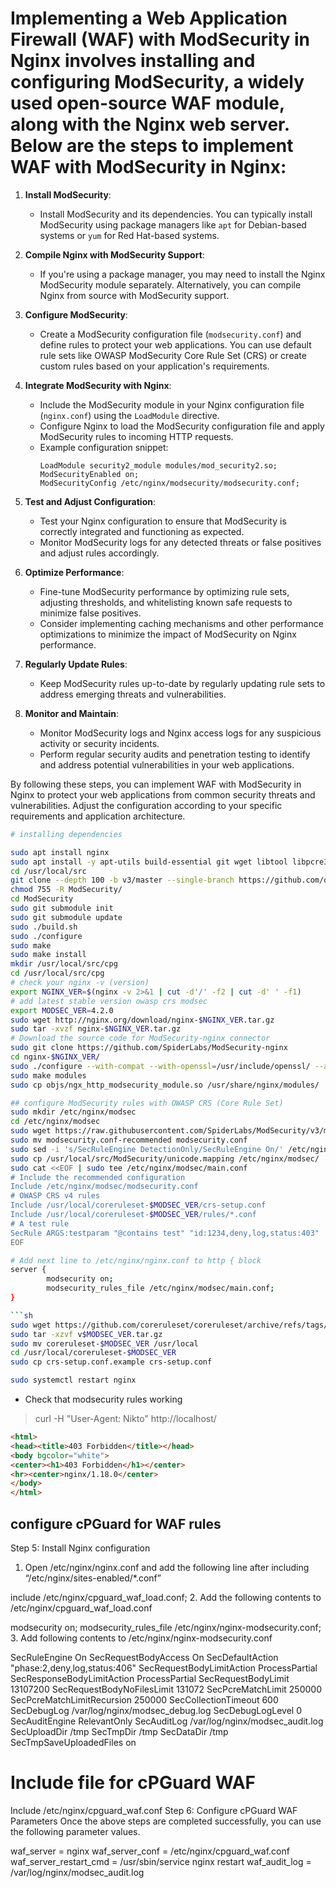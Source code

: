 # Implementing a Web Application Firewall (WAF) with ModSecurity in Nginx involves installing and configuring ModSecurity, a widely used open-source WAF module, along with the Nginx web server. Below are the steps to implement WAF with ModSecurity in Nginx:

1. **Install ModSecurity**:
   - Install ModSecurity and its dependencies. You can typically install ModSecurity using package managers like `apt` for Debian-based systems or `yum` for Red Hat-based systems.

2. **Compile Nginx with ModSecurity Support**:
   - If you're using a package manager, you may need to install the Nginx ModSecurity module separately. Alternatively, you can compile Nginx from source with ModSecurity support.

3. **Configure ModSecurity**:
   - Create a ModSecurity configuration file (`modsecurity.conf`) and define rules to protect your web applications. You can use default rule sets like OWASP ModSecurity Core Rule Set (CRS) or create custom rules based on your application's requirements.

4. **Integrate ModSecurity with Nginx**:
   - Include the ModSecurity module in your Nginx configuration file (`nginx.conf`) using the `LoadModule` directive.
   - Configure Nginx to load the ModSecurity configuration file and apply ModSecurity rules to incoming HTTP requests.
   - Example configuration snippet:
     ```nginx
     LoadModule security2_module modules/mod_security2.so;
     ModSecurityEnabled on;
     ModSecurityConfig /etc/nginx/modsecurity/modsecurity.conf;
     ```

5. **Test and Adjust Configuration**:
   - Test your Nginx configuration to ensure that ModSecurity is correctly integrated and functioning as expected.
   - Monitor ModSecurity logs for any detected threats or false positives and adjust rules accordingly.

6. **Optimize Performance**:
   - Fine-tune ModSecurity performance by optimizing rule sets, adjusting thresholds, and whitelisting known safe requests to minimize false positives.
   - Consider implementing caching mechanisms and other performance optimizations to minimize the impact of ModSecurity on Nginx performance.

7. **Regularly Update Rules**:
   - Keep ModSecurity rules up-to-date by regularly updating rule sets to address emerging threats and vulnerabilities.

8. **Monitor and Maintain**:
   - Monitor ModSecurity logs and Nginx access logs for any suspicious activity or security incidents.
   - Perform regular security audits and penetration testing to identify and address potential vulnerabilities in your web applications.

By following these steps, you can implement WAF with ModSecurity in Nginx to protect your web applications from common security threats and vulnerabilities. Adjust the configuration according to your specific requirements and application architecture.

```sh
# installing dependencies

sudo apt install nginx
sudo apt install -y apt-utils build-essential git wget libtool libpcre3-dev zlib1g-dev libssl-dev libxml2-dev libgeoip-dev liblmdb-dev libyajl-dev libcurl4-openssl-dev libpcre++-dev pkgconf libxslt1-dev libgd-dev automake
cd /usr/local/src
git clone --depth 100 -b v3/master --single-branch https://github.com/owasp-modsecurity/ModSecurity
chmod 755 -R ModSecurity/
cd ModSecurity
sudo git submodule init
sudo git submodule update
sudo ./build.sh
sudo ./configure
sudo make
sudo make install
mkdir /usr/local/src/cpg
cd /usr/local/src/cpg
# check your nginx -v (version)
export NGINX_VER=$(nginx -v 2>&1 | cut -d'/' -f2 | cut -d' ' -f1)
# add latest stable version owasp crs modsec
export MODSEC_VER=4.2.0
sudo wget http://nginx.org/download/nginx-$NGINX_VER.tar.gz
sudo tar -xvzf nginx-$NGINX_VER.tar.gz
# Download the source code for ModSecurity-nginx connector
sudo git clone https://github.com/SpiderLabs/ModSecurity-nginx
cd nginx-$NGINX_VER/
sudo ./configure --with-compat --with-openssl=/usr/include/openssl/ --add-dynamic-module=/usr/local/src/cpg/ModSecurity-nginx
sudo make modules
sudo cp objs/ngx_http_modsecurity_module.so /usr/share/nginx/modules/

## configure ModSecurity rules with OWASP CRS (Core Rule Set)
sudo mkdir /etc/nginx/modsec
cd /etc/nginx/modsec
sudo wget https://raw.githubusercontent.com/SpiderLabs/ModSecurity/v3/master/modsecurity.conf-recommended
sudo mv modsecurity.conf-recommended modsecurity.conf
sudo sed -i 's/SecRuleEngine DetectionOnly/SecRuleEngine On/' /etc/nginx/modsec/modsecurity.conf
sudo cp /usr/local/src/ModSecurity/unicode.mapping /etc/nginx/modsec/
sudo cat <<EOF | sudo tee /etc/nginx/modsec/main.conf
# Include the recommended configuration
Include /etc/nginx/modsec/modsecurity.conf
# OWASP CRS v4 rules
Include /usr/local/coreruleset-$MODSEC_VER/crs-setup.conf
Include /usr/local/coreruleset-$MODSEC_VER/rules/*.conf
# A test rule
SecRule ARGS:testparam "@contains test" "id:1234,deny,log,status:403"
EOF

# Add next line to /etc/nginx/nginx.conf to http { block
server {
        modsecurity on;
        modsecurity_rules_file /etc/nginx/modsec/main.conf;
}

```sh
sudo wget https://github.com/coreruleset/coreruleset/archive/refs/tags/v$MODSEC_VER.tar.gz
sudo tar -xzvf v$MODSEC_VER.tar.gz
sudo mv coreruleset-$MODSEC_VER /usr/local
cd /usr/local/coreruleset-$MODSEC_VER
sudo cp crs-setup.conf.example crs-setup.conf

sudo systemctl restart nginx
```
* Check that modsecurity rules working
> curl -H "User-Agent: Nikto" http://localhost/

```html
<html>
<head><title>403 Forbidden</title></head>
<body bgcolor="white">
<center><h1>403 Forbidden</h1></center>
<hr><center>nginx/1.18.0</center>
</body>
</html>
```

## configure cPGuard for WAF rules
Step 5: Install Nginx configuration
1. Open /etc/nginx/nginx.conf and add the following line after including “/etc/nginx/sites-enabled/*.conf”

include /etc/nginx/cpguard_waf_load.conf;
2. Add the following contents to /etc/nginx/cpguard_waf_load.conf

modsecurity on;
modsecurity_rules_file /etc/nginx/nginx-modsecurity.conf;
3. Add following contents to /etc/nginx/nginx-modsecurity.conf

SecRuleEngine On
SecRequestBodyAccess On
SecDefaultAction "phase:2,deny,log,status:406"
SecRequestBodyLimitAction ProcessPartial
SecResponseBodyLimitAction ProcessPartial
SecRequestBodyLimit 13107200
SecRequestBodyNoFilesLimit 131072
SecPcreMatchLimit 250000
SecPcreMatchLimitRecursion 250000
SecCollectionTimeout 600
SecDebugLog /var/log/nginx/modsec_debug.log
SecDebugLogLevel 0
SecAuditEngine RelevantOnly
SecAuditLog /var/log/nginx/modsec_audit.log
SecUploadDir /tmp
SecTmpDir /tmp
SecDataDir /tmp
SecTmpSaveUploadedFiles on
# Include file for cPGuard WAF
Include /etc/nginx/cpguard_waf.conf
Step 6: Configure cPGuard WAF Parameters
Once the above steps are completed successfully, you can use the following parameter values.

waf_server = nginx
waf_server_conf = /etc/nginx/cpguard_waf.conf
waf_server_restart_cmd = /usr/sbin/service nginx restart
waf_audit_log = /var/log/nginx/modsec_audit.log
